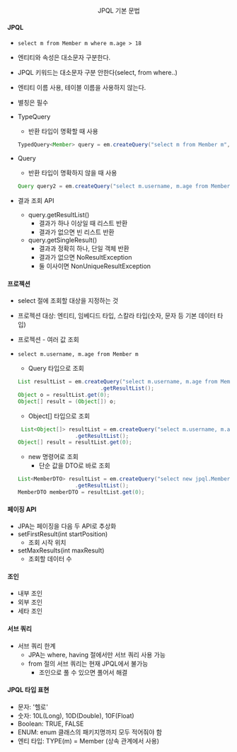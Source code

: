 <div align="center">
    JPQL 기본 문법
</div>

#### JPQL
- `select m from Member m where m.age > 18`
- 엔티티와 속성은 대소문자 구분한다.
- JPQL 키워드는 대소문자 구분 안한다(select, from where..)
- 엔티티 이름 사용, 테이블 이름을 사용하지 않는다.
- 별칭은 필수

- TypeQuery
    - 반환 타입이 명확할 때 사용
  ```java
  TypedQuery<Member> query = em.createQuery("select m from Member m", Member.class);
  ```
- Query
    - 반환 타입이 명확하지 않을 때 사용
  ```java
  Query query2 = em.createQuery("select m.username, m.age from Member m");
  ```

- 결과 조회 API
    - query.getResultList()
        - 결과가 하나 이상일 때 리스트 반환
        - 결과가 없으면 빈 리스트 반환
    - query.getSingleResult()
        - 결과과 정확히 하나, 단일 객체 반환
        - 결과가 없으면 NoResultException
        - 둘 이사이면 NonUniqueResultException

#### 프로젝션
- select 절에 조회할 대상을 지정하는 것
- 프로젝션 대상: 엔티티, 임베디드 타입, 스칼라 타입(숫자, 문자 등 기본 데이터 타입)

- 프로젝션 - 여러 값 조회
- `select m.username, m.age from Member m`
  - Query 타입으로 조회
  ```java
  List resultList = em.createQuery("select m.username, m.age from Member m")
                            .getResultList();
  Object o = resultList.get(0);
  Object[] result = (Object[]) o;
  ```
  - Object[] 타입으로 조회
  ```java
   List<Object[]> resultList = em.createQuery("select m.username, m.age from Member m", Object[].class)
                    .getResultList();
  Object[] result = resultList.get(0);  
  ```
  - new 명령어로 조회
    - 단순 값을 DTO로 바로 조회
  ```java
  List<MemberDTO> resultList = em.createQuery("select new jpql.MemberDTO(m.username, m.age) from Member m", MemberDTO.class)
                    .getResultList();
  MemberDTO memberDTO = resultList.get(0);
  ```
  
#### 페이징 API
- JPA는 페이징을 다음 두 API로 추상화
- setFirstResult(int startPosition)
  - 조회 시작 위치
- setMaxResults(int maxResult)
  - 조회할 데이터 수

#### 조인
- 내부 조인
- 외부 조인
- 세타 조인

#### 서브 쿼리
- 서브 쿼리 한계
  - JPA는 where, having 절에서만 서브 쿼리 사용 가능
  - from 절의 서브 쿼리는 현재 JPQL에서 불가능
    - 조인으로 풀 수 있으면 풀어서 해결

#### JPQL 타입 표현
- 문자: '헬로'
- 숫자: 10L(Long), 10D(Double), 10F(Float)
- Boolean: TRUE, FALSE
- ENUM: enum 클래스의 패키지명까지 모두 적어줘야 함
- 엔티 타입: TYPE(m) = Member (상속 관계에서 사용)
